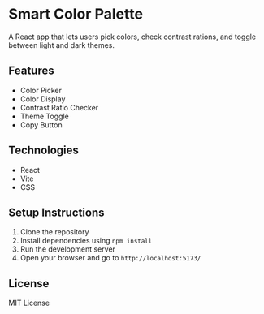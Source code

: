 

# Smart Color Palette

A React app that lets users pick colors, check contrast rations, and toggle between light and dark themes.

## Features
- Color Picker
- Color Display
- Contrast Ratio Checker
- Theme Toggle
- Copy Button

## Technologies
- React 
- Vite
- CSS

## Setup Instructions
1. Clone the repository
2. Install dependencies using `npm install`
3. Run the development server
4. Open your browser and go to `http://localhost:5173/`

## License
MIT License